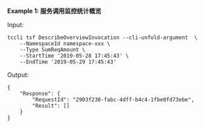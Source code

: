**Example 1: 服务调用监控统计概览**



Input: 

```
tccli tsf DescribeOverviewInvocation --cli-unfold-argument  \
    --NamespaceId namespace-xxx \
    --Type SumReqAmount \
    --StartTime '2019-05-28 17:45:43' \
    --EndTime '2019-05-29 17:45:43'
```

Output: 
```
{
    "Response": {
        "RequestId": "2903f230-fabc-4dff-b4c4-1fbe0fd73ebe",
        "Result": []
    }
}
```

